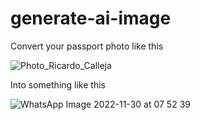 # generate-ai-image

Convert your passport photo like this

![Photo_Ricardo_Calleja](https://user-images.githubusercontent.com/61325417/206043806-99d1924b-4c1b-4686-baaf-3b355c2ff642.jpg)


Into something like this

![WhatsApp Image 2022-11-30 at 07 52 39](https://user-images.githubusercontent.com/61325417/206043623-f3160e98-110d-4873-bf36-2c592136c74c.jpeg)

